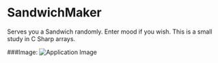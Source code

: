 # SandwichMaker
Serves you a Sandwich randomly. Enter mood if you wish. This is a small study in C Sharp arrays.

###Image:
![Application Image](SandwichMaker/blob/master/SandwichMakerPic.jpg)
